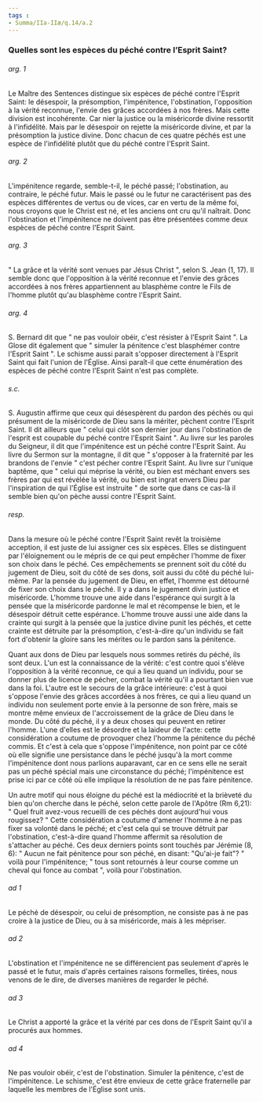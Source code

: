 ```yaml
---
tags : 
- Summa/IIa-IIæ/q.14/a.2
---
```


### Quelles sont les espèces du péché contre l’Esprit Saint?

###### arg. 1
Le Maître des Sentences distingue six espèces de péché contre l'Esprit Saint: le désespoir, la présomption, l'impénitence, l'obstination, l'opposition à la vérité reconnue, l'envie des grâces accordées à nos frères. Mais cette division est incohérente. Car nier la justice ou la miséricorde divine ressortit à l'infidélité. Mais par le désespoir on rejette la miséricorde divine, et par la présomption la justice divine. Donc chacun de ces quatre péchés est une espèce de l'infidélité plutôt que du péché contre l'Esprit Saint. 

###### arg. 2
L'impénitence regarde, semble-t-il, le péché passé; l'obstination, au contraire, le péché futur. Mais le passé ou le futur ne caractérisent pas des espèces différentes de vertus ou de vices, car en vertu de la même foi, nous croyons que le Christ est né, et les anciens ont cru qu'il naîtrait. Donc l'obstination et l'impénitence ne doivent pas être présentées comme deux espèces de péché contre l'Esprit Saint. 

###### arg. 3
" La grâce et la vérité sont venues par Jésus Christ ", selon S. Jean (1, 17). Il semble donc que l'opposition à la vérité reconnue et l'envie des grâces accordées à nos frères appartiennent au blasphème contre le Fils de l'homme plutôt qu'au blasphème contre l'Esprit Saint. 

###### arg. 4
S. Bernard dit que " ne pas vouloir obéir, c'est résister à l'Esprit Saint ". La Glose dit également que " simuler la pénitence c'est blasphémer contre l'Esprit Saint ". Le schisme aussi parait s'opposer directement à l'Esprit Saint qui fait l'union de l'Église. Ainsi paraît-il que cette énumération des espèces de péché contre l'Esprit Saint n'est pas complète. 

###### s.c.
S. Augustin affirme que ceux qui désespèrent du pardon des péchés ou qui présument de la miséricorde de Dieu sans la mériter, pèchent contre l'Esprit Saint. Il dit ailleurs que " celui qui clôt son dernier jour dans l'obstination de l'esprit est coupable du péché contre l'Esprit Saint ". Au livre sur les paroles du Seigneur, il dit que l'impénitence est un péché contre l'Esprit Saint. Au livre du Sermon sur la montagne, il dit que " s'opposer à la fraternité par les brandons de l'envie " c'est pécher contre l'Esprit Saint. Au livre sur l'unique baptême, que " celui qui méprise la vérité, ou bien est méchant envers ses frères par qui est révélée la vérité, ou bien est ingrat envers Dieu par l'inspiration de qui l'Église est instruite " de sorte que dans ce cas-là il semble bien qu'on pèche aussi contre l'Esprit Saint. 

###### resp.
Dans la mesure où le péché contre l'Esprit Saint revêt la troisième acception, il est juste de lui assigner ces six espèces. Elles se distinguent par l'éloignement ou le mépris de ce qui peut empêcher l'homme de fixer son choix dans le péché. Ces empêchements se prennent soit du côté du jugement de Dieu, soit du côté de ses dons, soit aussi du côté du péché lui-même. Par la pensée du jugement de Dieu, en effet, l'homme est détourné de fixer son choix dans le péché. Il y a dans le jugement divin justice et miséricorde. L'homme trouve une aide dans l'espérance qui surgit à la pensée que la miséricorde pardonne le mal et récompense le bien, et le désespoir détruit cette espérance. L'homme trouve aussi une aide dans la crainte qui surgit à la pensée que la justice divine punit les péchés, et cette crainte est détruite par la présomption, c'est-à-dire qu'un individu se fait fort d'obtenir la gloire sans les mérites ou le pardon sans la pénitence. 

Quant aux dons de Dieu par lesquels nous sommes retirés du péché, ils sont deux. L'un est la connaissance de la vérité: c'est contre quoi s'élève l'opposition à la vérité reconnue, ce qui a lieu quand un individu, pour se donner plus de licence de pécher, combat la vérité qu'il a pourtant bien vue dans la foi. L'autre est le secours de la grâce intérieure: c'est à quoi s'oppose l'envie des grâces accordées à nos frères, ce qui a lieu quand un individu non seulement porte envie à la personne de son frère, mais se montre même envieux de l'accroissement de la grâce de Dieu dans le monde. Du côté du péché, il y a deux choses qui peuvent en retirer l'homme. L'une d'elles est le désordre et la laideur de l'acte: cette considération a coutume de provoquer chez l'homme la pénitence du péché commis. Et c'est à cela que s'oppose l'impénitence, non point par ce côté où elle signifie une persistance dans le péché jusqu'à la mort comme l'impénitence dont nous parlions auparavant, car en ce sens elle ne serait pas un péché spécial mais une circonstance du péché; l'impénitence est prise ici par ce côté où elle implique la résolution de ne pas faire pénitence. 

Un autre motif qui nous éloigne du péché est la médiocrité et la brièveté du bien qu'on cherche dans le péché, selon cette parole de l'Apôtre (Rm 6,21): " Quel fruit avez-vous recueilli de ces péchés dont aujourd'hui vous rougissez? " Cette considération a coutume d'amener l'homme à ne pas fixer sa volonté dans le péché; et c'est cela qui se trouve détruit par l'obstination, c'est-à-dire quand l'homme affermit sa résolution de s'attacher au péché. Ces deux derniers points sont touchés par Jérémie (8, 6): " Aucun ne fait pénitence pour son péché, en disant: "Qu'ai-je fait"? " voilà pour l'impénitence; " tous sont retournés à leur course comme un cheval qui fonce au combat ", voilà pour l'obstination. 

###### ad 1
Le péché de désespoir, ou celui de présomption, ne consiste pas à ne pas croire à la justice de Dieu, ou à sa miséricorde, mais à les mépriser. 

###### ad 2
L'obstination et l'impénitence ne se différencient pas seulement d'après le passé et le futur, mais d'après certaines raisons formelles, tirées, nous venons de le dire, de diverses manières de regarder le péché. 

###### ad 3
Le Christ a apporté la grâce et la vérité par ces dons de l'Esprit Saint qu'il a procurés aux hommes. 

###### ad 4
Ne pas vouloir obéir, c'est de l'obstination. Simuler la pénitence, c'est de l'impénitence. Le schisme, c'est être envieux de cette grâce fraternelle par laquelle les membres de l'Église sont unis. 


